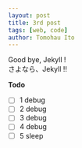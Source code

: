 ```yaml
---
layout: post
title: 3rd post
tags: [web, code]
author: Tomohau Ito
---
```

Good bye, Jekyll !  
さよなら、Jekyll !!  


**Todo**
- [ ] 1 debug
- [ ] 2 debug
- [ ] 3 debug
- [ ] 4 debug
- [ ] 5 sleep

